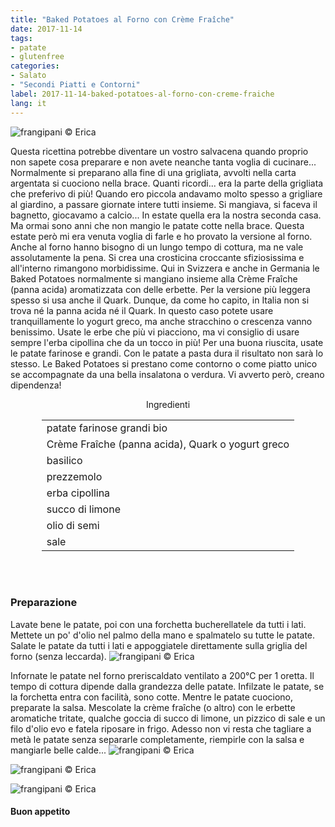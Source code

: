 ```yaml
---
title: "Baked Potatoes al Forno con Crème Fraîche"
date: 2017-11-14
tags:
- patate
- glutenfree
categories:
- Salato
- "Secondi Piatti e Contorni"
label: 2017-11-14-baked-potatoes-al-forno-con-creme-fraiche
lang: it
---
```

![](header.jpg "frangipani © Erica")

Questa ricettina potrebbe diventare un vostro salvacena quando proprio non sapete cosa preparare e non avete neanche tanta voglia di cucinare... Normalmente si preparano alla fine di una grigliata, avvolti nella carta argentata si cuociono nella brace. Quanti ricordi... era la parte della grigliata che preferivo di più! Quando ero piccola andavamo molto spesso a grigliare al giardino, a passare giornate intere tutti insieme. Si mangiava, si faceva il bagnetto, giocavamo a calcio... In estate quella era la nostra seconda casa. Ma ormai sono anni che non mangio le patate cotte nella brace. Questa estate però mi era venuta voglia di farle e ho provato la versione al forno. Anche al forno hanno bisogno di un lungo tempo di cottura, ma ne vale assolutamente la pena. Si crea una crosticina croccante sfiziosissima e all'interno rimangono morbidissime. Qui in Svizzera e anche in Germania le Baked Potatoes normalmente si mangiano insieme alla Crème Fraîche (panna acida) aromatizzata con delle erbette. Per la versione più leggera spesso si usa anche il Quark. Dunque, da come ho capito, in Italia non si trova né la panna acida né il Quark. In questo caso potete usare tranquillamente lo yogurt greco, ma anche stracchino o crescenza vanno benissimo. Usate le erbe che più vi piacciono, ma vi consiglio di usare sempre l'erba cipollina che da un tocco in più! Per una buona riuscita, usate le patate farinose e grandi. Con le patate a pasta dura il risultato non sarà lo stesso. Le Baked Potatoes si prestano come contorno o come piatto unico se accompagnate da una bella insalatona o verdura. Vi avverto però, creano dipendenza!

<div id="wrapper" style="text-align: center">
  <div id="yourdiv" style="display: inline-block;">
    <div class="ingredients">
      <div class="ingredients-title">Ingredienti</div>
           <table>
        <tbody>
          <tr>
            <td>patate farinose grandi bio</td>
          </tr>
          <tr>
            <td>Crème Fraîche (panna acida), Quark o yogurt greco</td>
          </tr>
          <tr>
            <td>basilico</td>
          </tr>
          <tr>
            <td>prezzemolo</td>
          </tr>
          <tr>
            <td>erba cipollina</td>
          </tr>
          <tr>
            <td>succo di limone</td>
          </tr>
          <tr>
            <td>olio di semi</td>
          </tr>
          <tr>
            <td>sale</td>
          </tr>
        </tbody>
      </table>
      <br></br>
    </div>
  </div>
</div>


<h3>
  <font color="grey">
    <i class="fa-solid fa-gears"></i>
  </font> Preparazione
</h3>

Lavate bene le patate, poi con una forchetta bucherellatele da tutti i lati. Mettete un po' d'olio nel palmo della mano e spalmatelo su tutte le patate. Salate le patate da tutti i lati e appoggiatele direttamente sulla griglia del forno (senza leccarda).
![](griglia.jpg "frangipani © Erica")

Infornate le patate nel forno preriscaldato ventilato a 200°C per 1 oretta. Il tempo di cottura dipende dalla grandezza delle patate. Infilzate le patate, se la forchetta entra con facilità, sono cotte. Mentre le patate cuociono, preparate la salsa. Mescolate la crème fraîche (o altro) con le erbette aromatiche tritate, qualche goccia di succo di limone, un pizzico di sale e un filo d'olio evo e fatela riposare in frigo. Adesso non vi resta che tagliare a metà le patate senza separarle completamente, riempirle con la salsa e mangiarle belle calde...
![](risultato1.jpg "frangipani © Erica")

![](risultato2.jpg "frangipani © Erica")

![](risultato3.jpg "frangipani © Erica")

<h4>Buon appetito
  <font color="red">
    <i class="fa-regular fa-face-smile"></i>
  </font>
</h4>
